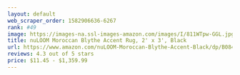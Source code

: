 ```yaml
---
layout: default 
﻿web_scraper_order: 1582906636-6267
rank: #49
image: https://images-na.ssl-images-amazon.com/images/I/811WTpw-GGL.jpg
title: nuLOOM Moroccan Blythe Accent Rug, 2' x 3', Black
url: https://www.amazon.com/nuLOOM-Moroccan-Blythe-Accent-Black/dp/B084LND35V/ref=zg_mw_home-garden_49?_encoding=UTF8&psc=1&refRID=ST1XDMS4R2TXQERQ5ZH2
reviews: 4.3 out of 5 stars
price: $11.45 - $1,359.99
---
```

